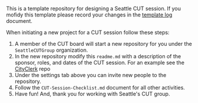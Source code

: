 This is a template repository for designing a Seattle CUT session. If you mofidy this template please record your changes in the [template log](https://github.com/SeattleCUTGroup/UserTestingSession/blob/master/template_log.md) document.  

When initiating a new project for a CUT session follow these steps:  

1. A member of the CUT board will start a new repository for you under the `SeattleCUTGroup` organization. 
2. In the new repository modify this `readme.md` with a description of the sponsor, roles, and dates of the CUT session. For an example see the [CityClerk](https://github.com/SeattleCUTGroup/CityClerk) repo 
3. Under the settings tab above you can invite new people to the repository. 
4. Follow the `CUT-Session-Checklist.md` document for all other activities. 
5. Have fun! And, thank you for working with Seattle's CUT group. 

